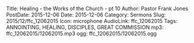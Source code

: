 Title: Healing - the Works of the Church - pt 10
Author: Pastor Frank Jones
PostDate: 2015-12-06
Date: 2015-12-06
Category: Sermons
Slug: 2015/12/ffc_12062015
Icon: microphone
AudioLink: ffc_12062015
Tags: ANNOINTING, HEALING, DISCIPLES, GREAT COMMISSION
mp3: ffc_12062015/12062015.mp3
ogg: ffc_12062015/12062015.ogg

